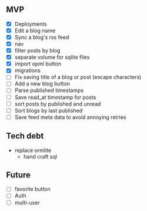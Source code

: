 ## MVP
- [x] Deployments
- [x] Edit a blog name
- [x] Sync a blog's rss feed
- [x] nav
- [x] filter posts by blog
- [x] separate volume for sqlite files
- [x] import opml button
- [x] migrations
- [ ] Fix saving title of a blog or post (escape characters)
- [ ] Add a new blog button
- [ ] Parse published timestamps
- [ ] Save read_at timestamp for posts
- [ ] sort posts by published and unread
- [ ] Sort blogs by last published
- [ ] Save feed meta data to avoid annoying retries

## Tech debt
- replace ormlite
    - hand craft sql

## Future
- [ ] favorite button
- [ ] Auth 
- [ ] multi-user
